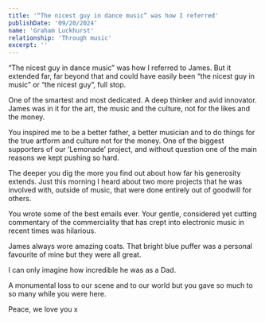 ```yaml
---
title: '“The nicest guy in dance music” was how I referred'
publishDate: '09/20/2024'
name: 'Graham Luckhurst'
relationship: 'Through music'
excerpt: ''
---
```


“The nicest guy in dance music” was how I referred to James. But it extended far, far beyond that and could have easily been “the nicest guy in music” or “the nicest guy”, full stop.

One of the smartest and most dedicated. A deep thinker and avid innovator. James was in it for the art, the music and the culture, not for the likes and the money.

You inspired me to be a better father, a better musician and to do things for the true artform and culture not for the money. One of the biggest supporters of our ’Lemonade’ project, and without question one of the main reasons we kept pushing so hard.

The deeper you dig the more you find out about how far his generosity extends. Just this morning I heard about two more projects that he was involved with, outside of music, that were done entirely out of goodwill for others.

You wrote some of the best emails ever. Your gentle, considered yet cutting commentary of the commerciality that has crept into electronic music in recent times was hilarious.

James always wore amazing coats. That bright blue puffer was a personal favourite of mine but they were all great.

I can only imagine how incredible he was as a Dad.

A monumental loss to our scene and to our world but you gave so much to so many while you were here. 

Peace, we love you x